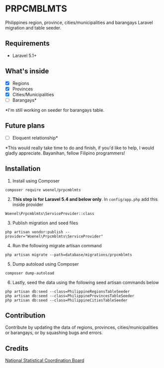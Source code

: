 # PRPCMBLMTS
Philippines region, province, cities/municipalities and barangays Laravel migration and table seeder.

## Requirements
- Laravel 5.1+

## What's inside
- [x] Regions
- [x] Provinces
- [x] Cities/Municipalities
- [ ] Barangays*

*I'm still working on seeder for barangays table.

## Future plans
- [ ] Eloquent relationship*

*This would really take time to do and finish, if you'd like to help, I would gladly appreciate. Bayanihan, fellow Filipino programmers!

## Installation
1. Install using Composer
```
composer require woenel/prpcmblmts
```
2. **This step is for Laravel 5.4 and below only**. In `config/app.php` add this inside provider
```
Woenel\Prpcmblmts\ServiceProvider::class
```
3. Publish migration and seed files
```
php artisan vendor:publish --provider="Woenel\Prpcmblmts\ServiceProvider"
```
4. Run the following migrate artisan command
```
php artisan migrate --path=database/migrations/prpcmblmts
```
5. Dump autoload using Composer
```
composer dump-autoload
```
6. Lastly, seed the data using the following seed artisan commands below
```
php artisan db:seed --class=PhilippineRegionsTableSeeder
php artisan db:seed --class=PhilippineProvincesTableSeeder
php artisan db:seed --class=PhilippineCitiesTableSeeder
```

## Contribution
Contribute by updating the data of regions, provinces, cities/municipalities or barangays, or by squashing bugs and errors.

## Credits
[National Statistical Coordination Board](http://www.nscb.gov.ph/)
